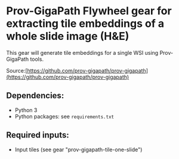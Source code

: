 # Prov-GigaPath Flywheel gear for extracting tile embeddings of a whole slide image (H&E)

This gear will generate tile embeddings for a single WSI using Prov-GigaPath tools.

Source:[https://github.com/prov-gigapath/prov-gigapath](https://github.com/prov-gigapath/prov-gigapath)

## Dependencies:
- Python 3
- Python packages: see `requirements.txt`

## Required inputs:
- Input tiles (see gear "prov-gigapath-tile-one-slide")

